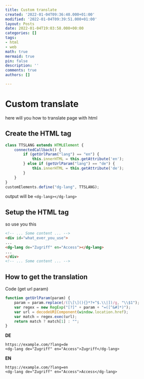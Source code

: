 ```yaml
---
title: Custom translate
created: '2022-01-04T09:36:40.000+01:00'
modified: '2022-01-04T09:39:51.000+01:00'
layout: Posts
date: 2022-01-04T19:03:58.000+00:00
categories: []
tags:
- html
- web
math: true
mermaid: true
pin: false
description: ''
comments: true
authors: []

---
```

# Custom translate

here will you how to translate page with html

## Create the HTML tag
```javascript
class TTSLANG extends HTMLElement {
    connectedCallback() {
        if (getUrlParam("lang") == "en") {
            this.innerHTML = this.getAttribute('en');
        } else if (getUrlParam("lang") == "de") {
            this.innerHTML = this.getAttribute('de');
        }
    }
}
customElements.define("dg-lang", TTSLANG);
```
output will be `<dg-lang></dg-lang>`

## Setup the HTML tag
so use you this

```html
<!-- ... Some content ... -->
<div id="what_ever_you_use">
...
<dg-lang de="Zugriff" en="Access"></dg-lang>
...
</div>
<!-- ... Some content ... -->
```

## How to get the translation 

Code (get url param)
```javascript
function getUrlParam(param) {
    param = param.replace(/([\[\](){}*?+^$.\\|])/g, "\\$1");
    var regex = new RegExp("[?]" + param + "=([^&#]*)");
    var url = decodeURIComponent(window.location.href);
    var match = regex.exec(url);
    return match ? match[1] : "";
}
```

**DE**
```
https://example.com/?lang=de
<dg-lang de="Zugriff" en="Access">Zugriff</dg-lang>
```

**EN**
```
https://example.com/?lang=en
<dg-lang de="Zugriff" en="Access">Access</dg-lang>
```